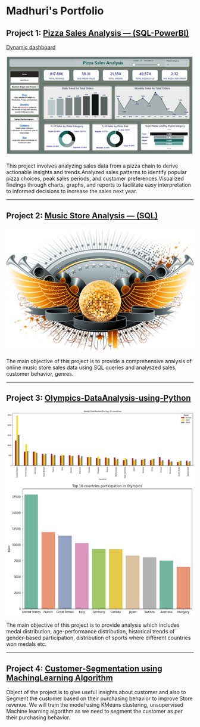 # Madhuri's Portfolio

## Project 1: [Pizza Sales Analysis — (SQL-PowerBI)](https://github.com/madhurilm/Pizza-Sales-Analysis-SQL-PowerBI-)
[Dynamic dashboard](https://www.novypro.com/project/pizza-sales-analysis-16)

![](./images/pizzasales.png)

This project involves analyzing sales data from a pizza chain to derive actionable insights and trends.Analyzed sales patterns to identify popular pizza choices, peak sales periods, and customer preferences.Visualized findings through charts, graphs, and reports to facilitate easy interpretation to informed decisions to increase the sales next year.

---

## Project 2: [Music Store Analysis — (SQL)](https://github.com/madhurilm/Music-Store-Analysis-SQL-)

![](./images/music-store.png)

The main objective of this project is to provide a comprehensive analysis of online music store sales data using SQL queries and analyszed sales, customer behavior, genres.

---

## Project 3: [Olympics-DataAnalysis-using-Python](https://github.com/madhurilm/Olympics-DataAnalysis-using-Python)

![](./images/Medaldistributionoftop20countries.png) ![](./images/Top10countriesparticipation.png)

The main objective of this project is to provide analysis which includes medal distribution, age-performance distribution, historical trends of gender-based participation, distribution of sports where different countries won medals etc.

---

## Project 4: [Customer-Segmentation using MachingLearning Algorithm](https://github.com/madhurilm/Customer-Segmentation)

Object of the project is to give useful insights about customer and also to Segment the customer based on their purchasing behavior to improve Store revenue. We will train the model using KMeans clustering, unsupervised Machine learning algorithm as we need to segment the customer as per their purchasing behavior.
